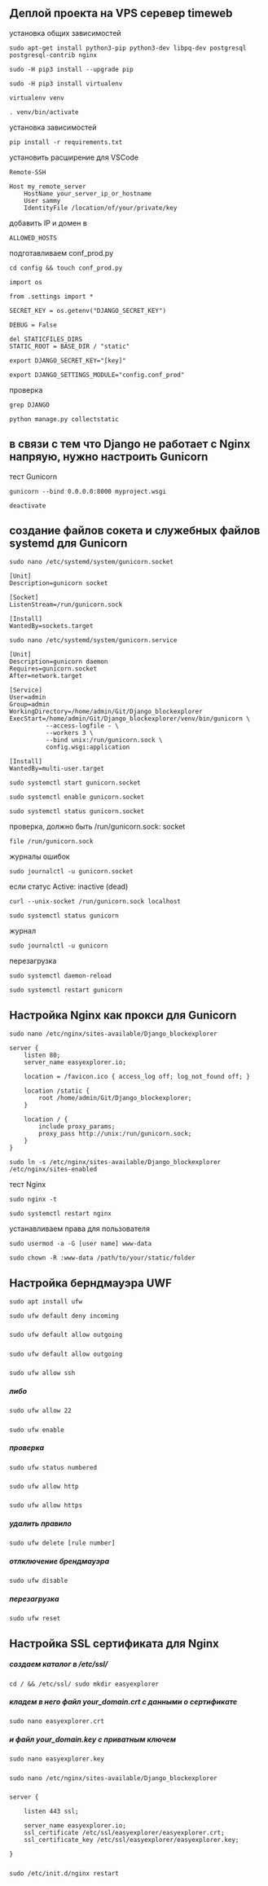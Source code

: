 ## Деплой проекта на VPS серевер timeweb


установка общих зависимостей
```
sudo apt-get install python3-pip python3-dev libpq-dev postgresql postgresql-contrib nginx
```

```
sudo -H pip3 install --upgrade pip
```

```
sudo -H pip3 install virtualenv
```

```
virtualenv venv
```

```
. venv/bin/activate
```
установка зависимостей
```
pip install -r requirements.txt
```
установить расширение для VSCode
```
Remote-SSH
```

```
Host my_remote_server
    HostName your_server_ip_or_hostname
    User sammy
    IdentityFile /location/of/your/private/key
```
добавить IP и домен в 
```
ALLOWED_HOSTS
```
подготавливаем conf_prod.py
```
cd config && touch conf_prod.py
```
```
import os

from .settings import *

SECRET_KEY = os.getenv("DJANGO_SECRET_KEY")

DEBUG = False

del STATICFILES_DIRS
STATIC_ROOT = BASE_DIR / "static"
```
```
export DJANGO_SECRET_KEY="[key]"
```
```
export DJANGO_SETTINGS_MODULE="config.conf_prod"
```
проверка

```
grep DJANGO
```
```
python manage.py collectstatic
```

## в связи с тем что Django не работает с Nginx напряую, нужно настроить Gunicorn

тест Gunicorn

```
gunicorn --bind 0.0.0.0:8000 myproject.wsgi
```

```
deactivate
```

## cоздание файлов сокета и служебных файлов systemd для Gunicorn

```
sudo nano /etc/systemd/system/gunicorn.socket
```

```
[Unit]
Description=gunicorn socket

[Socket]
ListenStream=/run/gunicorn.sock

[Install]
WantedBy=sockets.target
```

```
sudo nano /etc/systemd/system/gunicorn.service
```

```
[Unit]
Description=gunicorn daemon
Requires=gunicorn.socket
After=network.target

[Service]
User=admin
Group=admin
WorkingDirectory=/home/admin/Git/Django_blockexplorer
ExecStart=/home/admin/Git/Django_blockexplorer/venv/bin/gunicorn \
          --access-logfile - \
          --workers 3 \
          --bind unix:/run/gunicorn.sock \
          config.wsgi:application

[Install]
WantedBy=multi-user.target
```

```
sudo systemctl start gunicorn.socket
```

```
sudo systemctl enable gunicorn.socket
```

```
sudo systemctl status gunicorn.socket
```
проверка, должно быть /run/gunicorn.sock: socket
```
file /run/gunicorn.sock
```
журналы ошибок
```
sudo journalctl -u gunicorn.socket
```
если статус Active: inactive (dead)
```
curl --unix-socket /run/gunicorn.sock localhost
```

```
sudo systemctl status gunicorn
```
журнал
```
sudo journalctl -u gunicorn
```
перезагрузка
```
sudo systemctl daemon-reload
```

```
sudo systemctl restart gunicorn
```
## Настройка Nginx как прокси для Gunicorn
```
sudo nano /etc/nginx/sites-available/Django_blockexplorer
```

```
server {
    listen 80;
    server_name easyexplorer.io;

    location = /favicon.ico { access_log off; log_not_found off; }

    location /static {
        root /home/admin/Git/Django_blockexplorer;
    }

    location / {
        include proxy_params;
        proxy_pass http://unix:/run/gunicorn.sock;
    }
}
```

```
sudo ln -s /etc/nginx/sites-available/Django_blockexplorer /etc/nginx/sites-enabled
```
тест Nginx
```
sudo nginx -t
```

```
sudo systemctl restart nginx
```
устанавливаем права для пользователя
```
sudo usermod -a -G [user name] www-data
```

```
sudo chown -R :www-data /path/to/your/static/folder
```
## Настройка берндмауэра UWF
```
sudo apt install ufw
```

```
sudo ufw default deny incoming
```
#####
```
sudo ufw default allow outgoing
```
#####
```
sudo ufw default allow outgoing
```
#####
```
sudo ufw allow ssh
```
##### либо
```
sudo ufw allow 22
```
#####
```
sudo ufw enable
```
##### проверка
```
sudo ufw status numbered
```
#####
```
sudo ufw allow http
```
#####
```
sudo ufw allow https
```
##### удалить правило
```
sudo ufw delete [rule number]
```
##### отлключение брендмауэра
```
sudo ufw disable
```
##### перезагрузка
```
sudo ufw reset
```
## Настройка SSL сертификата для Nginx
##### создаем каталог в /etc/ssl/
```
cd / && /etc/ssl/ sudo mkdir easyexplorer
```
##### кладем в него файл your_domain.crt c данными о сертификате
```
sudo nano easyexplorer.crt
```
##### и файл your_domain.key с приватным ключем
```
sudo nano easyexplorer.key
```
#####
```
sudo nano /etc/nginx/sites-available/Django_blockexplorer
```
#####
```
server {

    listen 443 ssl;

    server_name easyexplorer.io;
    ssl_certificate /etc/ssl/easyexplorer/easyexplorer.crt;
    ssl_certificate_key /etc/ssl/easyexplorer/easyexplorer.key;

}
```
#####
```
sudo /etc/init.d/nginx restart
```
#####
```

```
#####
```

```
#####
```

```
#####
```

```
#####
```

```
#####
```

```
#####
```

```
#####
```

```
#####
```

```
#####
```

```
#####
```

```
#####
```

```
#####
```

```
#####
```

```
#####
```

```
#####
```

```
#####
```

```
#####
```

```
#####
```

```
#####
```

```
#####
```

```
#####
```

```
#####
```

```
#####
```

```
#####
```

```
#####
```

```
#####
```

```
#####
```

```
#####
```

```
#####
```

```
#####
```

```
#####
```

```
#####
```

```
#####
```

```
#####
```

```
#####
```

```
#####
```

```
#####
```

```
#####
```

```
#####
```

```
#####
```

```
#####
```

```
#####
```

```
#####
```

```
#####
```

```
#####
```

```
#####
```

```
#####
```

```
#####
```

```
#####
```

```
#####
```

```
#####
```

```
#####
```

```
#####
```

```
#####
```

```
#####
```

```
#####
```

```
#####
```

```
#####
```

```
#####
```

```
#####
```

```
#####
```

```
#####
```

```
#####
```

```
#####
```

```
#####
```

```
#####
```

```
#####
```

```
#####
```

```
#####
```

```
#####
```

```
#####
```

```
#####
```

```
#####
```

```
#####
```

```
#####
```

```
#####
```

```
#####
```

```
#####
```

```
#####
```

```
#####
```

```
#####
```

```
#####
```

```
#####
```

```
#####
```

```
#####
```

```
#####
```

```
#####
```

```
#####
```

```
#####
```

```
#####
```

```
#####
```

```
#####
```

```
#####
```

```
#####
```

```
#####
```

```
#####
```

```
#####
```

```
#####
```

```
#####
```

```
#####
```

```
#####
```

```
#####
```

```
#####
```

```
#####
```

```
#####
```

```
#####
```

```
#####
```

```
#####
```

```
#####
```

```
#####
```

```
#####
```

```
#####
```

```
#####
```

```
#####
```

```
#####
```

```
#####
```

```
#####
```

```
#####
```

```
#####
```

```
#####
```

```
#####
```

```
#####
```

```
#####
```

```
#####
```

```
#####
```

```
#####
```

```
#####
```

```
#####
```

```
#####
```

```
#####
```

```
#####
```

```
#####
```

```
